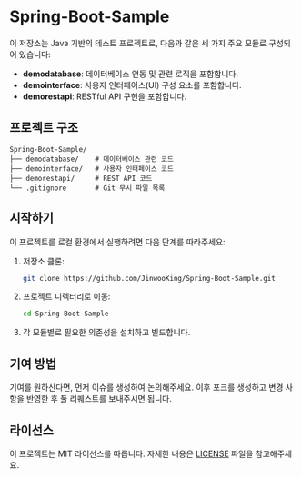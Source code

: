 # Spring-Boot-Sample

이 저장소는 Java 기반의 테스트 프로젝트로, 다음과 같은 세 가지 주요 모듈로 구성되어 있습니다:

- **demodatabase**: 데이터베이스 연동 및 관련 로직을 포함합니다.
- **demointerface**: 사용자 인터페이스(UI) 구성 요소를 포함합니다.
- **demorestapi**: RESTful API 구현을 포함합니다.

## 프로젝트 구조

```
Spring-Boot-Sample/
├── demodatabase/    # 데이터베이스 관련 코드
├── demointerface/   # 사용자 인터페이스 코드
├── demorestapi/     # REST API 코드
└── .gitignore       # Git 무시 파일 목록
```

## 시작하기

이 프로젝트를 로컬 환경에서 실행하려면 다음 단계를 따라주세요:

1. 저장소 클론:
   ```bash
   git clone https://github.com/JinwooKing/Spring-Boot-Sample.git
   ```

2. 프로젝트 디렉터리로 이동:
   ```bash
   cd Spring-Boot-Sample
   ```

3. 각 모듈별로 필요한 의존성을 설치하고 빌드합니다.

## 기여 방법

기여를 원하신다면, 먼저 이슈를 생성하여 논의해주세요. 이후 포크를 생성하고 변경 사항을 반영한 후 풀 리퀘스트를 보내주시면 됩니다.

## 라이선스

이 프로젝트는 MIT 라이선스를 따릅니다. 자세한 내용은 [LICENSE](LICENSE) 파일을 참고해주세요.
